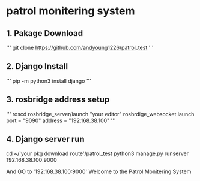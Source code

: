 # patrol monitering system

## 1. Pakage Download
'''
git clone https://github.com/andyoung1226/patrol_test
'''

## 2. Django Install
'''
pip -m python3 install django
'''

## 3. rosbridge address setup
'''
roscd rosbridge_server/launch
"your editor" rosbrdige_websocket.launch
port = "9090"
address = "192.168.38.100"
'''

## 4. Django server run
cd ~/'your pkg download route'/patrol_test
python3 manage.py runserver 192.168.38.100:9000

And GO to '192.168.38.100:9000'
Welcome to the Patrol Monitering System
